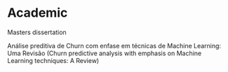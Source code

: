 # Academic
Masters dissertation

Análise preditiva de Churn com enfase em técnicas de Machine Learning: Uma Revisão
(Churn predictive analysis with emphasis on Machine Learning techniques: A Review)
